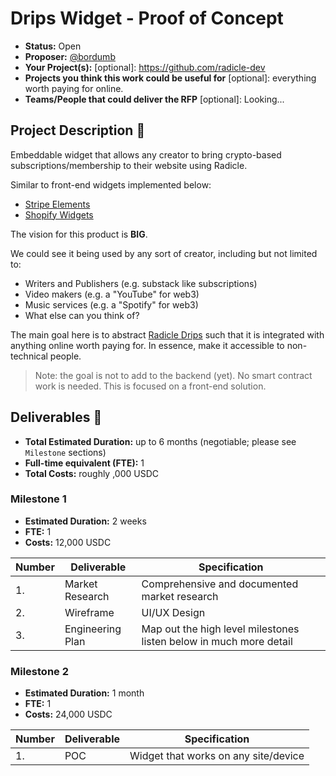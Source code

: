 # Drips Widget - Proof of Concept

- **Status:** Open 
- **Proposer:** [@bordumb](https://github.com/bordumb)
- **Your Project(s):** [optional]: https://github.com/radicle-dev
- **Projects you think this work could be useful for** [optional]: everything worth paying for online.
- **Teams/People that could deliver the RFP** [optional]: Looking...

## Project Description :page_facing_up:

Embeddable widget that allows any creator to bring crypto-based subscriptions/membership to their website using Radicle.

Similar to front-end widgets implemented below:
* [Stripe Elements](https://stripe.com/en-gb/payments/elements)
* [Shopify Widgets](https://taggbox.com/support/how-to-embed-widget-on-shopify-website/)

The vision for this product is **BIG**.

We could see it being used by any sort of creator, including but not limited to:
* Writers and Publishers (e.g. substack like subscriptions)
* Video makers (e.g. a "YouTube" for web3)
* Music services (e.g. a "Spotify" for web3)
* What else can you think of?

The main goal here is to abstract [Radicle Drips](https://docs.drips.network/docs/whats-a-drip.html) such that it is integrated with anything online worth paying for. In essence, make it accessible to non-technical people.

> Note: the goal is not to add to the backend (yet). No smart contract work is needed. This is focused on a front-end solution.

## Deliverables :nut_and_bolt:

- **Total Estimated Duration:** up to 6 months (negotiable; please see `Milestone` sections)
- **Full-time equivalent (FTE):** 1
- **Total Costs:** roughly ,000 USDC

### Milestone 1

- **Estimated Duration:** 2 weeks
- **FTE:** 1
- **Costs:** 12,000 USDC

| Number | Deliverable      | Specification                                                      |
|--------|------------------|--------------------------------------------------------------------|
| 1.     | Market Research  | Comprehensive and documented market research                       |
| 2.     | Wireframe        | UI/UX Design                                                       |
| 3.     | Engineering Plan | Map out the high level milestones listen below in much more detail |

### Milestone 2

- **Estimated Duration:** 1 month
- **FTE:** 1
- **Costs:** 24,000 USDC

| Number | Deliverable | Specification                        |
| ------ |-------------|--------------------------------------|
| 1.     | POC         | Widget that works on any site/device |
